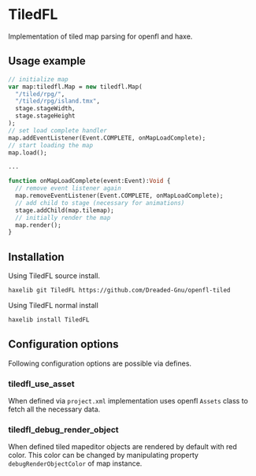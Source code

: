 # TiledFL

Implementation of tiled map parsing for openfl and haxe.

## Usage example

```haxe
// initialize map
var map:tiledfl.Map = new tiledfl.Map(
  "/tiled/rpg/",
  "/tiled/rpg/island.tmx",
  stage.stageWidth,
  stage.stageHeight
);
// set load complete handler
map.addEventListener(Event.COMPLETE, onMapLoadComplete);
// start loading the map
map.load();

...

function onMapLoadComplete(event:Event):Void {
  // remove event listener again
  map.removeEventListener(Event.COMPLETE, onMapLoadComplete);
  // add child to stage (necessary for animations)
  stage.addChild(map.tilemap);
  // initially render the map
  map.render();
}
```

## Installation

Using TiledFL source install.

```bash
haxelib git TiledFL https://github.com/Dreaded-Gnu/openfl-tiled
```

Using TiledFL normal install

```bash
haxelib install TiledFL
```

## Configuration options

Following configuration options are possible via defines.

### tiledfl_use_asset

When defined via `project.xml` implementation uses openfl `Assets` class to fetch all the necessary data.

### tiledfl_debug_render_object

When defined tiled mapeditor objects are rendered by default with red color. This color can be changed by manipulating property `debugRenderObjectColor` of map instance.
